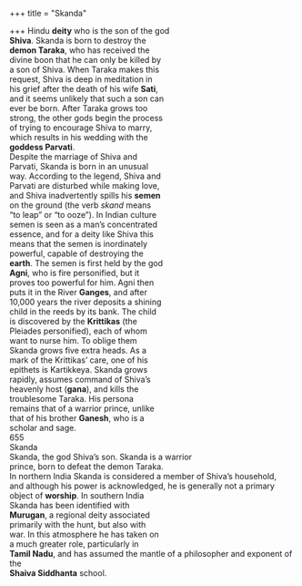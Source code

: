+++
title = "Skanda"

+++
Hindu **deity** who is the son of the god  
**Shiva**. Skanda is born to destroy the  
**demon Taraka**, who has received the  
divine boon that he can only be killed by  
a son of Shiva. When Taraka makes this  
request, Shiva is deep in meditation in  
his grief after the death of his wife **Sati**,  
and it seems unlikely that such a son can  
ever be born. After Taraka grows too  
strong, the other gods begin the process  
of trying to encourage Shiva to marry,  
which results in his wedding with the  
**goddess Parvati**.  
Despite the marriage of Shiva and  
Parvati, Skanda is born in an unusual  
way. According to the legend, Shiva and  
Parvati are disturbed while making love,  
and Shiva inadvertently spills his **semen**  
on the ground (the verb *skand* means  
“to leap” or “to ooze”). In Indian culture  
semen is seen as a man’s concentrated  
essence, and for a deity like Shiva this  
means that the semen is inordinately  
powerful, capable of destroying the  
**earth**. The semen is first held by the god  
**Agni**, who is fire personified, but it  
proves too powerful for him. Agni then  
puts it in the River **Ganges**, and after  
10,000 years the river deposits a shining  
child in the reeds by its bank. The child  
is discovered by the **Krittikas** (the  
Pleiades personified), each of whom  
want to nurse him. To oblige them  
Skanda grows five extra heads. As a  
mark of the Krittikas’ care, one of his  
epithets is Kartikkeya. Skanda grows  
rapidly, assumes command of Shiva’s  
heavenly host (**gana**), and kills the  
troublesome Taraka. His persona  
remains that of a warrior prince, unlike  
that of his brother **Ganesh**, who is a  
scholar and sage.  
655  
Skanda  
Skanda, the god Shiva’s son. Skanda is a warrior  
prince, born to defeat the demon Taraka.  
In northern India Skanda is considered a member of Shiva’s household,  
and although his power is acknowledged, he is generally not a primary  
object of **worship**. In southern India  
Skanda has been identified with  
**Murugan**, a regional deity associated  
primarily with the hunt, but also with  
war. In this atmosphere he has taken on  
a much greater role, particularly in  
**Tamil Nadu**, and has assumed the mantle of a philosopher and exponent of the  
**Shaiva Siddhanta** school.